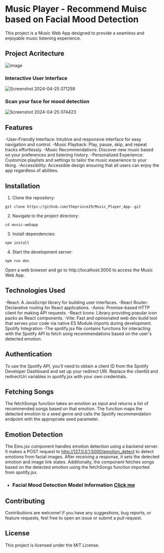 # Music Player - Recommend Muisc based on Facial Mood Detection
This project is a Music Web App designed to provide a seamless and enjoyable music listening experience.

## Project Acritecture
![image](https://github.com/theprince29/Music_Player_App-/assets/113759522/786c0f76-6876-4a7b-963c-0a4a283f4437)

### Interactive User Interface
![Screenshot 2024-04-25 071259](https://github.com/theprince29/Music_Player_App-/assets/113759522/025ddbdc-04c9-4d64-889a-8df4f79bd861)

### Scan your face for mood detection 
![Screenshot 2024-04-25 074423](https://github.com/theprince29/Music_Player_App-/assets/113759522/eded7087-5c1f-4996-a3b1-8de4e5271b2b)


## Features
-User-Friendly Interface: Intuitive and responsive interface for easy navigation and control.
-Music Playback: Play, pause, skip, and repeat tracks effortlessly.
-Music Recommendations: Discover new music based on your preferences and listening history.
-Personalized Experience: Customize playlists and settings to tailor the music experience to your liking.
-Accessibility: Accessible design ensuring that all users can enjoy the app regardless of abilities.

## Installation

1. Clone the repository:
```
git clone https://github.com/theprince29/Music_Player_App-.git
```
2. Navigate to the project directory:
```
cd music-webapp
```
3. Install dependencies:
```
npm install
```
4. Start the development server:
```
npm run dev
```
Open a web browser and go to http://localhost:3000 to access the Music Web App.

## Technologies Used
-React: A JavaScript library for building user interfaces.
-React Router: Declarative routing for React applications.
-Axios: Promise-based HTTP client for making API requests.
-React Icons: Library providing popular icon packs as React components.
-Vite: Fast and opinionated web dev build tool that serves your code via native ES Module imports during development.
Spotify Integration
-The spotify.jsx file contains functions for interacting with the Spotify API to fetch song recommendations based on the user's detected emotion.

## Authentication
To use the Spotify API, you'll need to obtain a client ID from the Spotify Developer Dashboard and set up your redirect URI. Replace the clientId and redirectUri variables in spotify.jsx with your own credentials.

## Fetching Songs
The fetchSongs function takes an emotion as input and returns a list of recommended songs based on that emotion. The function maps the detected emotion to a seed genre and calls the Spotify recommendation endpoint with the appropriate seed parameter.

## Emotion Detection
The Emo.jsx component handles emotion detection using a backend server. It makes a POST request to http://127.0.0.1:5000/emotion_detect to detect emotions from facial images. After receiving a response, it sets the detected emotion and image link states. Additionally, the component fetches songs based on the detected emotion using the fetchSongs function imported from spotify.jsx.
- ### Facial Mood Detection Model Information [Click me](https://github.com/theprince29/Music_Player_App-/tree/main/server#readme)

## Contributing
Contributions are welcome! If you have any suggestions, bug reports, or feature requests, feel free to open an issue or submit a pull request.

## License
This project is licensed under the MIT License.
